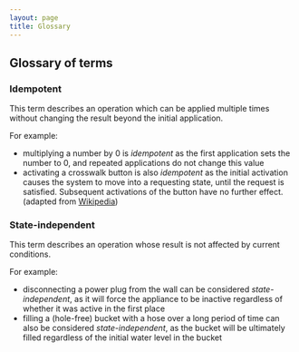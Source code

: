 ```yaml
---
layout: page
title: Glossary
---
```


## Glossary of terms

### Idempotent

This term describes an operation which can be applied multiple times without changing the result beyond the initial application.

For example:

- multiplying a number by 0 is *idempotent* as the first application sets the number to 0, and repeated applications do not change this value
- activating a crosswalk button is also *idempotent* as the initial activation causes the system to move into a requesting state, until the request is satisfied. Subsequent activations of the button have no further effect. (adapted from [Wikipedia](https://en.wikipedia.org/wiki/Idempotence#Applied_examples))

### State-independent

This term describes an operation whose result is not affected by current conditions.

For example:

- disconnecting a power plug from the wall can be considered *state-independent*, as it will force the appliance to be inactive regardless of whether it was active in the first place
- filling a (hole-free) bucket with a hose over a long period of time can also be considered *state-independent*, as the bucket will be ultimately filled regardless of the initial water level in the bucket
